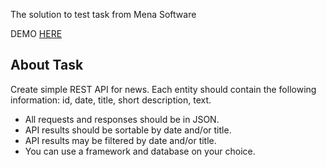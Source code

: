 <p>The solution to test task from Mena Software</p>

DEMO [HERE](https://taskmenasoftwaredemo.000webhostapp.com)

## About Task

Create simple REST API for news. Each entity should contain the following information: id, date, title, short description, text.

- All requests and responses should be in JSON.
- API results should be sortable by date and/or title.
- API results may be filtered by date and/or title.
- You can use a framework and database on your choice.